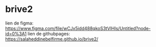 # brive2
lien de figma:
https://www.figma.com/file/wCJx5idd488qkoS3tVlHIs/Untitled?node-id=0%3A1
lien de githubpages:
https://salaheddinebelfirme.github.io/brive2/
